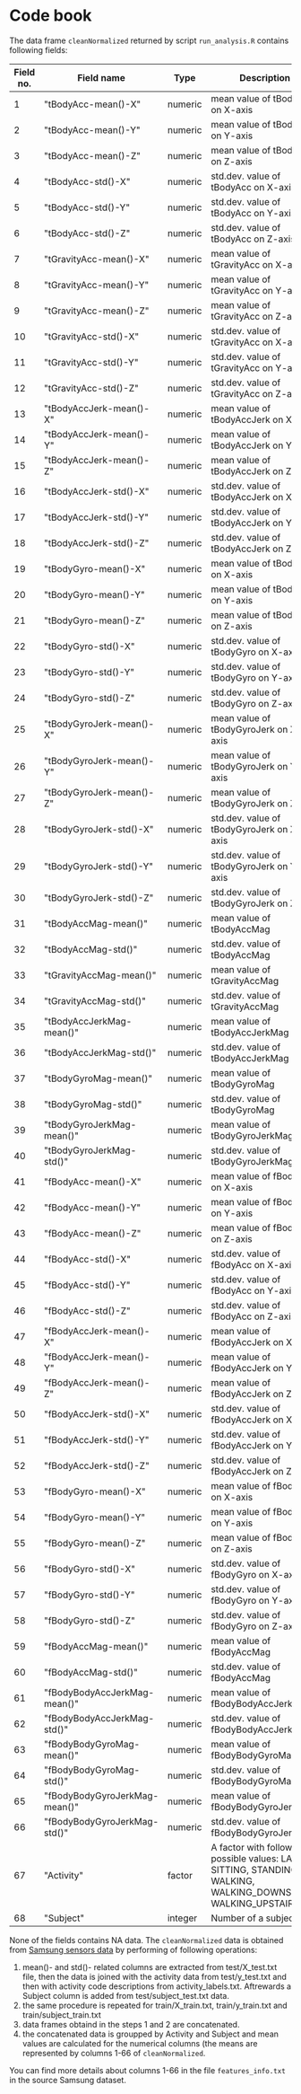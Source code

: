 # Code book

The data frame `cleanNormalized` returned by script `run_analysis.R` contains following fields:

|Field no.| Field name | Type | Description |
|---------|------------|------|-------------|
|1| "tBodyAcc-mean()-X" | numeric | mean value of tBodyAcc on X-axis |         
 |2| "tBodyAcc-mean()-Y"  | numeric | mean value of tBodyAcc on Y-axis |                 
 |3| "tBodyAcc-mean()-Z" | numeric | mean value of tBodyAcc on Z-axis |                  
 |4| "tBodyAcc-std()-X"  | numeric | std.dev. value of tBodyAcc on X-axis |                  
 |5| "tBodyAcc-std()-Y"  | numeric | std.dev. value of tBodyAcc on Y-axis |                           
 |6| "tBodyAcc-std()-Z"  | numeric | std.dev. value of tBodyAcc on Z-axis |                           
 |7| "tGravityAcc-mean()-X" | numeric | mean value of tGravityAcc on X-axis |                        
 |8| "tGravityAcc-mean()-Y" | numeric | mean value of tGravityAcc on Y-axis |                              
 |9| "tGravityAcc-mean()-Z" | numeric | mean value of tGravityAcc on Z-axis |                              
|10| "tGravityAcc-std()-X" | numeric | std.dev. value of tGravityAcc on X-axis |                               
|11| "tGravityAcc-std()-Y" | numeric | std.dev. value of tGravityAcc on Y-axis |                                      
|12| "tGravityAcc-std()-Z"  | numeric | std.dev. value of tGravityAcc on Z-axis |                                     
|13| "tBodyAccJerk-mean()-X" | numeric | mean value of tBodyAccJerk on X-axis |                                    
|14| "tBodyAccJerk-mean()-Y"  | numeric | mean value of tBodyAccJerk on Y-axis |
|15| "tBodyAccJerk-mean()-Z"   | numeric | mean value of tBodyAccJerk on Z-axis |    
|16| "tBodyAccJerk-std()-X"   | numeric | std.dev. value of tBodyAccJerk on X-axis |     
|17| "tBodyAccJerk-std()-Y" | numeric | std.dev. value of tBodyAccJerk on Y-axis |           
|18| "tBodyAccJerk-std()-Z" | numeric | std.dev. value of tBodyAccJerk on Z-axis |           
|19| "tBodyGyro-mean()-X"  | numeric | mean value of tBodyGyro on X-axis |            
|20| "tBodyGyro-mean()-Y" | numeric | mean value of tBodyGyro on Y-axis |                    
|21| "tBodyGyro-mean()-Z" | numeric | mean value of tBodyGyro on Z-axis |                            
|22| "tBodyGyro-std()-X"  | numeric | std.dev. value of tBodyGyro on X-axis |                    
|23| "tBodyGyro-std()-Y"  | numeric | std.dev. value of tBodyGyro on Y-axis |                            
|24| "tBodyGyro-std()-Z"  | numeric | std.dev. value of tBodyGyro on Z-axis |                            
|25| "tBodyGyroJerk-mean()-X" | numeric | mean value of tBodyGyroJerk on X-axis |                        
|26| "tBodyGyroJerk-mean()-Y" | numeric | mean value of tBodyGyroJerk on Y-axis |                            
|27| "tBodyGyroJerk-mean()-Z"  | numeric | mean value of tBodyGyroJerk on Z-axis |                                
|28| "tBodyGyroJerk-std()-X"  | numeric | std.dev. value of tBodyGyroJerk on X-axis |                                 
|29| "tBodyGyroJerk-std()-Y"  | numeric | std.dev. value of tBodyGyroJerk on Y-axis |                                 
|30| "tBodyGyroJerk-std()-Z"  | numeric | std.dev. value of tBodyGyroJerk on Z-axis |
|31| "tBodyAccMag-mean()" | numeric | mean value of tBodyAccMag |                                
|32| "tBodyAccMag-std()" | numeric | std.dev. value of tBodyAccMag |                                         
|33| "tGravityAccMag-mean()" | numeric | mean value of tGravityAccMag |       
|34| "tGravityAccMag-std()"  | numeric | std.dev. value of tGravityAccMag |       
|35| "tBodyAccJerkMag-mean()"  | numeric | mean value of tBodyAccJerkMag |          
|36| "tBodyAccJerkMag-std()"   | numeric | std.dev. value of tBodyAccJerkMag |           
|37| "tBodyGyroMag-mean()" | numeric | mean value of tBodyGyroMag |         
|38| "tBodyGyroMag-std()"  | numeric | std.dev. value of tBodyGyroMag |                
|39| "tBodyGyroJerkMag-mean()" | numeric | mean value of tBodyGyroJerkMag |            
|40| "tBodyGyroJerkMag-std()" | numeric | std.dev. value of tBodyGyroJerkMag |                    
|41| "fBodyAcc-mean()-X"  | numeric | mean value of fBodyAcc on X-axis |           
|42| "fBodyAcc-mean()-Y"  | numeric | mean value of fBodyAcc on Y-axis |        
|43| "fBodyAcc-mean()-Z"  | numeric | mean value of fBodyAcc on Z-axis |        
|44| "fBodyAcc-std()-X"  | numeric | std.dev. value of fBodyAcc on X-axis |           
|45| "fBodyAcc-std()-Y"   | numeric | std.dev. value of fBodyAcc on Y-axis |                    
|46| "fBodyAcc-std()-Z"   | numeric | std.dev. value of fBodyAcc on Z-axis |                    
|47| "fBodyAccJerk-mean()-X"  | numeric | mean value of fBodyAccJerk on X-axis |           
|48| "fBodyAccJerk-mean()-Y"  | numeric | mean value of fBodyAccJerk on Y-axis |               
|49| "fBodyAccJerk-mean()-Z"  | numeric | mean value of fBodyAccJerk on Z-axis |               
|50| "fBodyAccJerk-std()-X" | numeric | std.dev. value of fBodyAccJerk on X-axis |                 
|51| "fBodyAccJerk-std()-Y" | numeric | std.dev. value of fBodyAccJerk on Y-axis |                       
|52| "fBodyAccJerk-std()-Z" | numeric | std.dev. value of fBodyAccJerk on Z-axis |                       
|53| "fBodyGyro-mean()-X"  | numeric | mean value of fBodyGyro on X-axis |
|54| "fBodyGyro-mean()-Y"   | numeric | mean value of fBodyGyro on Y-axis |      
|55| "fBodyGyro-mean()-Z"  | numeric | mean value of fBodyGyro on Z-axis |       
|56| "fBodyGyro-std()-X"  | numeric | std.dev. value of fBodyGyro on X-axis |        
|57| "fBodyGyro-std()-Y"  | numeric | std.dev. value of fBodyGyro on Y-axis |                
|58| "fBodyGyro-std()-Z"  | numeric | std.dev. value of fBodyGyro on Z-axis |                
|59| "fBodyAccMag-mean()"  | numeric | mean value of fBodyAccMag |       
|60| "fBodyAccMag-std()"   | numeric | std.dev. value of fBodyAccMag |        
|61| "fBodyBodyAccJerkMag-mean()" | numeric | mean value of fBodyBodyAccJerkMag | 
|62| "fBodyBodyAccJerkMag-std()"  | numeric | std.dev. value of fBodyBodyAccJerkMag | 
|63| "fBodyBodyGyroMag-mean()"  | numeric | mean value of fBodyBodyGyroMag |   
|64| "fBodyBodyGyroMag-std()"   | numeric | std.dev. value of fBodyBodyGyroMag |     
|65| "fBodyBodyGyroJerkMag-mean()" | numeric | mean value of fBodyBodyGyroJerkMag |   
|66| "fBodyBodyGyroJerkMag-std()" | numeric | std.dev. value of fBodyBodyGyroJerkMag |   
|67| "Activity" | factor | A factor with following possible values: LAYING, SITTING, STANDING, WALKING, WALKING_DOWNSTAIRS, WALKING_UPSTAIRS|                     
|68| "Subject" | integer | Number of a subject |                 

None of the fields contains NA data.
The `cleanNormalized` data is obtained from [Samsung sensors data](https://d396qusza40orc.cloudfront.net/getdata%2Fprojectfiles%2FUCI%20HAR%20Dataset.zip) by performing of following operations:
1. mean()- and std()- related columns are extracted from test/X_test.txt file, then the data is joined with the activity data from test/y_test.txt and then with activity code descriptions from activity_labels.txt. Aftrewards a Subject column is added from test/subject_test.txt data.
2. the same procedure is repeated for train/X_train.txt, train/y_train.txt and train/subject_train.txt
3. data frames obtaind in the steps 1 and 2 are concatenated.
4. the concatenated data is groupped by Activity and Subject and mean values are calculated for the numerical columns (the means are represented by columns 1-66 of `cleanNormalized`.

You can find more details about columns 1-66 in the file `features_info.txt` in the source Samsung dataset.